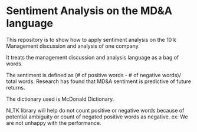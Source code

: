 # Sentiment Analysis on the MD&A language

This repository is to show how to apply sentiment analysis on the 10 k Management discussion and analysis of one company. 

It treats the management discussion and analysis language as a bag of words.

The sentiment is defined as (# of positive words - # of negative words)/ total words. Research has found that MD&A sentiment is predictive of future returns.

The dictionary used is McDonald Dictionary. 

NLTK library will help do not count positive or negative words because of potential ambiguity or count of 
negated positive words as negative. ex: We are not unhappy with the performance.
